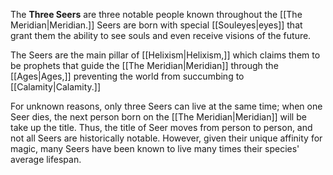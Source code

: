 The **Three Seers** are three notable people known throughout the [[The Meridian|Meridian.]] Seers are born with special [[Souleyes|eyes]] that grant them the ability to see souls and even receive visions of the future. 

The Seers are the main pillar of [[Helixism|Helixism,]] which claims them to be prophets that guide the [[The Meridian|Meridian]] through the [[Ages|Ages,]] preventing the world from succumbing to [[Calamity|Calamity.]]

For unknown reasons, only three Seers can live at the same time; when one Seer dies, the next person born on the [[The Meridian|Meridian]] will be take up the title. Thus, the title of Seer moves from person to person, and not all Seers are historically notable. However, given their unique affinity for magic, many Seers have been known to live many times their species' average lifespan.



